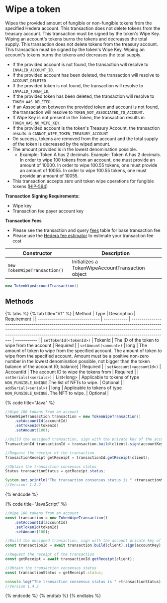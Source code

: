 # Wipe a token

Wipes the provided amount of fungible or non-fungible tokens from the specified Hedera account. This transaction does not delete tokens from the treasury account. This transaction must be signed by the token's Wipe Key. Wiping an account's tokens burns the tokens and decreases the total supply. This transaction does not delete tokens from the treasury account. This transaction must be signed by the token's Wipe Key. Wiping an account's tokens burns the tokens and decreases the total supply.

* If the provided account is not found, the transaction will resolve to `INVALID_ACCOUNT_ID`.
* If the provided account has been deleted, the transaction will resolve to `ACCOUNT_DELETED`
* If the provided token is not found, the transaction will resolve to `INVALID_TOKEN_ID`.
* If the provided token has been deleted, the transaction will resolve to `TOKEN_WAS_DELETED`.
* If an Association between the provided token and account is not found, the transaction will resolve to `TOKEN_NOT_ASSOCIATED_TO_ACCOUNT`.
* If Wipe Key is not present in the Token, the transaction results in `TOKEN_HAS_NO_WIPE_KEY`.
* If the provided account is the token's Treasury Account, the transaction results in `CANNOT_WIPE_TOKEN_TREASURY_ACCOUNT`
* On success, tokens are removed from the account and the total supply of the token is decreased by the wiped amount.
* The amount provided is in the lowest denomination possible.
  * Example: Token A has 2 decimals. Example: Token A has 2 decimals. In order to wipe 100 tokens from an account, one must provide an amount of 10000. In order to wipe 100.55 tokens, one must provide an amount of 10055. In order to wipe 100.55 tokens, one must provide an amount of 10055.
* This transaction accepts zero unit token wipe operations for fungible tokens ([HIP-564](https://hips.hedera.com/hip/hip-564))

**Transaction Signing Requirements:**

* Wipe key
* Transaction fee payer account key

**Transaction Fees**

* Please see the transaction and query [fees](../../../../networks/mainnet/fees/#transaction-and-query-fees) table for base transaction fee
* Please use the [Hedera fee estimator](https://hedera.com/fees) to estimate your transaction fee cost

| Constructor                  | Description                                      |
| ---------------------------- | ------------------------------------------------ |
| `new TokenWipeTransaction()` | Initializes a TokenWipeAccountTransaction object |

```java
new TokenWipeAccountTransaction()
```

## Methods

{% tabs %}
{% tab title="V1" %}
| Method                          | Type         | Description                                                                                                                                                                                                                                                  | Requirement |
| ------------------------------- | ------------ | ------------------------------------------------------------------------------------------------------------------------------------------------------------------------------------------------------------------------------------------------------------ | ----------- |
| `setTokenId(<tokenId>)`   | TokenId      | The ID of the token to wipe from the account                                                                                                                                                                                                                 | Required    |
| `setAmount(<amount>)`     | long         | The amount of token to wipe from the specified account. The amount of token to wipe from the specified account. Amount must be a positive non-zero number in the lowest denomination possible, not bigger than the token balance of the account (0; balance] | Required    |
| `setAccount(<accountId>)` | AccountId    | The account ID to wipe the tokens from                                                                                                                                                                                                                       | Required    |
| `setSerials(<serials>)`   | List\<long> | Applicable to tokens of type `NON_FUNGIBLE_UNIQUE`.The list of NFTs to wipe.                                                                                                                                                                                 | Optional    |
| `addSerial(<serial>)`     | long         | Applicable to tokens of type `NON_FUNGIBLE_UNIQUE.`The NFT to wipe.                                                                                                                                                                                          | Optional    |

{% code title="Java" %}
```java
//Wipe 100 tokens from an account
TokenWipeTransaction transaction = new TokenWipeTransaction()
    .setAccountId(accountId)
    .setTokenId(tokenId)
    .setAmount(100);

//Build the unsigned transaction, sign with the private key of the account that is being wiped, sign with the wipe private key of the token, submit the transaction to a Hedera network
TransactionId transactionId = transaction.build(client).sign(accountKey).sign(wipeKey).execute(client);

//Request the receipt of the transaction
TransactionReceipt getReceipt = transactionId.getReceipt(client);

//Obtain the transaction consensus status
Status transactionStatus = getReceipt.status;

System.out.println("The transaction consensus status is " +transactionStatus);
//Version: 1.2.2
```
{% endcode %}

{% code title="JavaScript" %}
```javascript
//Wipe 100 tokens from an account
const transaction = new TokenWipeTransaction()
    .setAccountId(accountId)
    .setTokenId(tokenId)
    .setAmount(100);

//Build the unsigned transaction, sign with the account private key of the token, sign with the wipe private key, submit the transaction to a Hedera network
const transactionId = await transaction.build(client).sign(accountKey).sign(wipeKey).execute(client);

//Request the receipt of the transaction
const getReceipt = await transactionId.getReceipt(client);

//Obtain the transaction consensus status
const transactionStatus = getReceipt.status;

console.log("The transaction consensus status is " +transactionStatus);
//Version 1.4.2
```
{% endcode %}
{% endtab %}
{% endtabs %}
